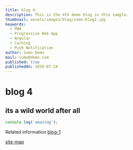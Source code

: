 ```yaml
---
title: blog 4
description: This is the 4th demo blog in this sample.
thumbnail: assets/images/blog/sumo-blog2.jpg
keywords:
  - PWA
  - Progressive Web App
  - Angular
  - Caching
  - Push Notification
author: Sumo Demo
mail: sumo@demo.com
published: true
publishedOn: 2019-07-24
---
```


# blog 4

## its a wild world after all

```javascript
console.log('amazing');
```

Related information [blog-1](/home/blog/blog-1)

[site-map](/home/blog)
